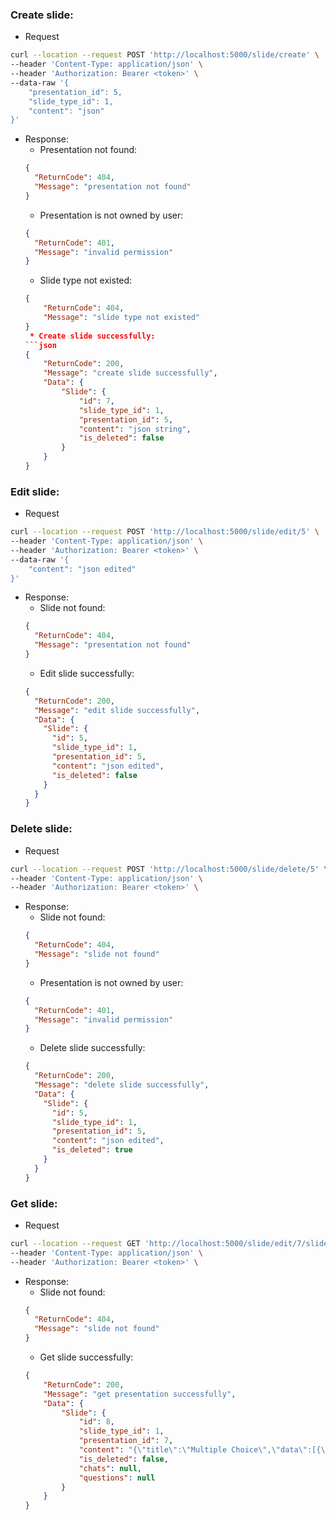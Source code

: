 ### Create slide:

- Request

```bash
curl --location --request POST 'http://localhost:5000/slide/create' \
--header 'Content-Type: application/json' \
--header 'Authorization: Bearer <token>' \
--data-raw '{
    "presentation_id": 5,
    "slide_type_id": 1,
    "content": "json"
}'
```

- Response:
  - Presentation not found:
  ```json
  {
    "ReturnCode": 404,
    "Message": "presentation not found"
  }
  ```
  - Presentation is not owned by user:
  ```json
  {
    "ReturnCode": 401,
    "Message": "invalid permission"
  }
  ```
  - Slide type not existed:
  ````json
  {
      "ReturnCode": 404,
      "Message": "slide type not existed"
  }
   * Create slide successfully:
  ```json
  {
      "ReturnCode": 200,
      "Message": "create slide successfully",
      "Data": {
          "Slide": {
              "id": 7,
              "slide_type_id": 1,
              "presentation_id": 5,
              "content": "json string",
              "is_deleted": false
          }
      }
  }
  ````

### Edit slide:

- Request

```bash
curl --location --request POST 'http://localhost:5000/slide/edit/5' \
--header 'Content-Type: application/json' \
--header 'Authorization: Bearer <token>' \
--data-raw '{
    "content": "json edited"
}'
```

- Response:
  - Slide not found:
  ```json
  {
    "ReturnCode": 404,
    "Message": "presentation not found"
  }
  ```
  - Edit slide successfully:
  ```json
  {
    "ReturnCode": 200,
    "Message": "edit slide successfully",
    "Data": {
      "Slide": {
        "id": 5,
        "slide_type_id": 1,
        "presentation_id": 5,
        "content": "json edited",
        "is_deleted": false
      }
    }
  }
  ```

### Delete slide:

- Request

```bash
curl --location --request POST 'http://localhost:5000/slide/delete/5' \
--header 'Content-Type: application/json' \
--header 'Authorization: Bearer <token>' \
```

- Response:
  - Slide not found:
  ```json
  {
    "ReturnCode": 404,
    "Message": "slide not found"
  }
  ```
  - Presentation is not owned by user:
  ```json
  {
    "ReturnCode": 401,
    "Message": "invalid permission"
  }
  ```
  - Delete slide successfully:
  ```json
  {
    "ReturnCode": 200,
    "Message": "delete slide successfully",
    "Data": {
      "Slide": {
        "id": 5,
        "slide_type_id": 1,
        "presentation_id": 5,
        "content": "json edited",
        "is_deleted": true
      }
    }
  }
  ```

### Get slide:

- Request

```bash
curl --location --request GET 'http://localhost:5000/slide/edit/7/slideshow' \
--header 'Content-Type: application/json' \
--header 'Authorization: Bearer <token>' \
```

- Response:
  - Slide not found:
  ```json
  {
    "ReturnCode": 404,
    "Message": "slide not found"
  }
  ```
  - Get slide successfully:
  ```json
  {
      "ReturnCode": 200,
      "Message": "get presentation successfully",
      "Data": {
          "Slide": {
              "id": 8,
              "slide_type_id": 1,
              "presentation_id": 7,
              "content": "{\"title\":\"Multiple Choice\",\"data\":[{\"name\":\"Option 1\",\"count\":0},{\"name\":\"Option 2\",\"count\":0},{\"name\":\"Option 3\",\"count\":0}]}",
              "is_deleted": false,
              "chats": null,
              "questions": null
          }
      }
  }
  ```